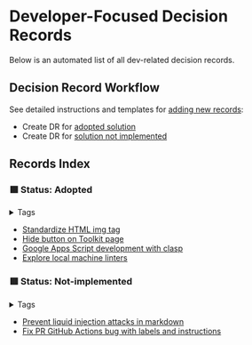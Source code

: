 # Developer-Focused Decision Records

Below is an automated list of all dev-related decision records.

## Decision Record Workflow

See detailed instructions and templates for [adding new records](add-new-record.md):

- Create DR for [adopted solution](add-new-record.md#adopted)
- Create DR for [solution not implemented](add-new-record.md#not-implemented)

## Records Index

### :green_square: Status: Adopted

<!-- TAGS='role: dev', 'adopted' BEGIN -->
<details class="md-tag-details"><summary class="md-tag-summary">Tags</summary>
<p><a href="../../tags/#adopted" class="md-tag">adopted</a> <a href="../../tags/#role-dev" class="md-tag">role: dev</a></p></details>

- [Standardize HTML img tag](adopted/standardize-html-img-tag.md)
- [Hide button on Toolkit page](adopted/hide-button-on-toolkit-page.md)
- [Google Apps Script development with clasp](adopted/google-apps-script-development-with-clasp.md)
- [Explore local machine linters](adopted/explore-local-machine-linters.md)
<!-- TAGS END -->

### :red_square: Status: Not-implemented

<!-- TAGS='not implemented', 'role: dev' BEGIN -->
<details class="md-tag-details"><summary class="md-tag-summary">Tags</summary>
<p><a href="../../tags/#not-implemented" class="md-tag">not implemented</a> <a href="../../tags/#role-dev" class="md-tag">role: dev</a></p></details>

- [Prevent liquid injection attacks in markdown](not-implemented/prevent-liquid-injection-attacks-in-markdown.md)
- [Fix PR GitHub Actions bug with labels and instructions](not-implemented/fix-pr-github-actions-bug-with-labels-and-instructions.md)
<!-- TAGS END -->
